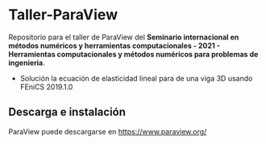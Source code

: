 # Taller-ParaView
Repositorio para el taller de ParaView del <b>Seminario internacional en métodos numéricos y herramientas computacionales - 2021 - Herramientas computacionales y métodos numéricos para problemas de ingenieria</b>.

- Solución la ecuación de elasticidad lineal para de una viga 3D usando FEniCS 2019.1.0

## Descarga e instalación

ParaView puede descargarse en https://www.paraview.org/
